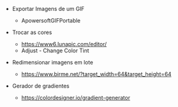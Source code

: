 * Exportar Imagens de um GIF
  * ApowersoftGIFPortable

* Trocar as cores
  * https://www6.lunapic.com/editor/
  * Adjust - Change Color Tint

* Redimensionar imagens em lote
  * https://www.birme.net/?target_width=64&target_height=64

* Gerador de gradientes
  * https://colordesigner.io/gradient-generator
